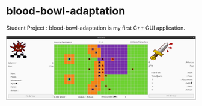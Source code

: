 blood-bowl-adaptation
=====================

Student Project : blood-bowl-adaptation is my first C++ GUI application.

![Screenshot](Screenshot.png "Screenshot Main Window")
